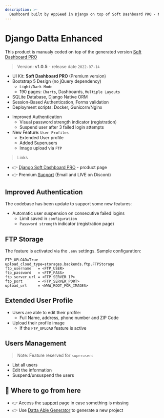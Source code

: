 ```yaml
---
description: >-
  Dashboard built by AppSeed in Django on top of Soft Dashboard PRO - Manual Coded Version.
---
```


# Django Datta Enhanced

This product is manualy coded on top of the generated version [Soft Dashboard PRO](./soft-ui-dashboard-pro.md)

> Version: **v1.0.5** - release date `2022-07-14`

* UI Kit: **Soft Dashboard PRO** (Premium version)
* Bootstrap 5 Design (no jQuery dependency)
  * `Light/Dark Mode`
  * 190 pages: `Charts`, Dashboards, `Multiple Layouts`
* SQLite Database, Django Native ORM
* Session-Based Authentication, Forms validation
* Deployment scripts: Docker, Gunicorn/Nginx
- Improved Authentication
  - Visual password strength indicator (registration)
  - Suspend user after 3 failed login attempts
- New Feature: `User Profiles`
  - Extended User profile
  - Added Superusers
  - Image upload via `FTP`

> Links

* 👉 [Django Soft Dashboard PRO](https://appseed.us/product/soft-ui-dashboard-pro/django/) - product page
* 👉 Premium [Support](https://appseed.us/support) (Email and LIVE on Discord)



## Improved Authentication 

The codebase has been update to support some new features: 

- Automatic user suspension on consecutive failed logins
  - Limit saved in `configuration` 
  - `Password strength` indicator (registration page)



## FTP Storage

The feature is activated via the `.env` settings. Sample configuration: 

```env
FTP_UPLOAD=True
upload_cloud_type=storages.backends.ftp.FTPStorage
ftp_username   = <FTP_USER>
ftp_password   = <FTP_PASS>
ftp_server_url = <FTP_SERVER_IP>
ftp_port       = <FTP_SERVER_PORT>
upload_url     = <WWW_ROOT_FOR_IMAGES>
```  



## Extended User Profile

- Users are able to edit their profile:
  - Full Name, address, phone number and ZIP Code
- Upload their profile image
  - If the `FTP_UPLOAD` feature is active



## Users Management

> Note: Feature reserved for `superusers`

- List all users
- Edit the information
- Suspend/unsuspend the users



## 🚀 Where to go from here

* 👉 Access the [support](https://appseed.us/support/) page in case something is missing
* 👉 Use [Datta Able Generator](https://appseed.us/generator/datta-able/) to generate a new project
